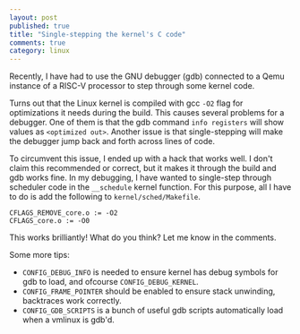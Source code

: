 ```yaml
---
layout: post
published: true
title: "Single-stepping the kernel's C code"
comments: true
category: linux
---
```

Recently, I have had to use the GNU debugger (gdb) connected to a Qemu instance
of a RISC-V processor to step through some kernel code.

Turns out that the Linux kernel is compiled with gcc `-O2` flag for
optimizations it needs during the build. This causes several problems for a
debugger.  One of them is that the gdb command `info registers` will show
values as `<optimized out>`. Another issue is that single-stepping will make
the debugger jump back and forth across lines of code.

To circumvent this issue, I ended up with a hack that works well. I don't claim
this recommended or correct, but it makes it through the build and gdb works
fine. In my debugging, I have wanted to single-step through scheduler code in
the `__schedule` kernel function. For this purpose, all I have to do is add the
following to `kernel/sched/Makefile`.

```
CFLAGS_REMOVE_core.o := -O2
CFLAGS_core.o := -O0
```

This works brilliantly! What do you think? Let me know in the comments.

Some more tips:

* `CONFIG_DEBUG_INFO` is needed to ensure kernel has debug symbols for gdb to
  load, and ofcourse `CONFIG_DEBUG_KERNEL`.
* `CONFIG_FRAME_POINTER` should be enabled to ensure stack unwinding,
  backtraces work correctly.
* `CONFIG_GDB_SCRIPTS` is a bunch of useful gdb scripts automatically load when a
  vmlinux is gdb'd.

